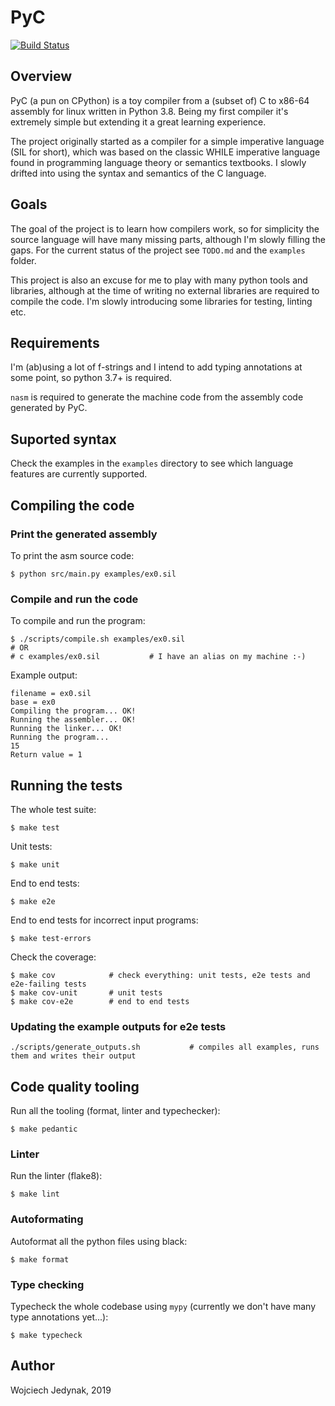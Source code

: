 # PyC

[![Build Status](https://travis-ci.org/wjzz/pyc.svg?branch=master)](https://travis-ci.org/wjzz/pyc)

## Overview

PyC (a pun on CPython) is a toy compiler from a (subset of) C to x86-64 assembly for linux written in Python 3.8. Being my first compiler it's extremely simple but extending it a great learning experience.

The project originally started as a compiler for a simple imperative language (SIL for short), which was based on the classic WHILE imperative language found in programming language theory or semantics textbooks. I slowly drifted into using the syntax and semantics of the C language.

## Goals

The goal of the project is to learn how compilers work, so for simplicity the source language will have many missing parts, although I'm slowly filling the gaps. For the current status of the project see `TODO.md` and the `examples` folder.

This project is also an excuse for me to play with many python tools and libraries, although at the time of writing no external libraries are required to compile the code. I'm slowly introducing some libraries for testing, linting etc.

## Requirements

I'm (ab)using a lot of f-strings and I intend to add typing annotations at some point, so python 3.7+ is required.

`nasm` is required to generate the machine code from the assembly code generated by PyC.

## Suported syntax

Check the examples in the `examples` directory to see which language features are currently supported.


## Compiling the code

### Print the generated assembly

To print the asm source code:

```
$ python src/main.py examples/ex0.sil
```

### Compile and run the code

To compile and run the program:

```
$ ./scripts/compile.sh examples/ex0.sil
# OR
# c examples/ex0.sil           # I have an alias on my machine :-)
```

Example output:

```
filename = ex0.sil
base = ex0
Compiling the program... OK!
Running the assembler... OK!
Running the linker... OK!
Running the program...
15
Return value = 1
```

## Running the tests

The whole test suite:
```
$ make test
```

Unit tests:
```
$ make unit
```

End to end tests:
```
$ make e2e
```

End to end tests for incorrect input programs:
```
$ make test-errors
```

Check the coverage:
```
$ make cov            # check everything: unit tests, e2e tests and e2e-failing tests
$ make cov-unit       # unit tests
$ make cov-e2e        # end to end tests
```

### Updating the example outputs for e2e tests

```
./scripts/generate_outputs.sh           # compiles all examples, runs them and writes their output
```

## Code quality tooling

Run all the tooling (format, linter and typechecker):

```
$ make pedantic
```

### Linter

Run the linter (flake8):

```
$ make lint
```

### Autoformating

Autoformat all the python files using black:

```
$ make format
```

### Type checking

Typecheck the whole codebase using `mypy` (currently we don't have many type annotations yet...):

```
$ make typecheck
```

## Author

Wojciech Jedynak, 2019
